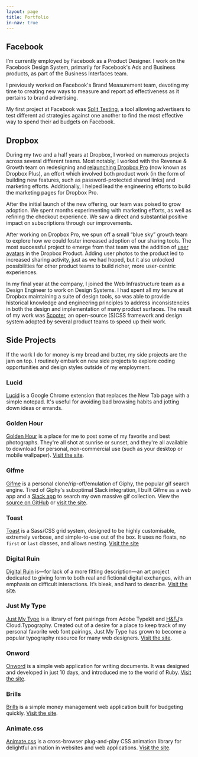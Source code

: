 ```yaml
---
layout: page
title: Portfolio
in-nav: true
---
```


## Facebook

I’m currently employed by Facebook as a Product Designer. I work on the Facebook
Design System, primarily for Facebook's Ads and Business products, as part of
the Business Interfaces team.

I previously worked on Facebook's Brand Measurement team, devoting my time to
creating new ways to measure and report ad effectiveness as it pertains to brand
advertising.

My first project at Facebook was [Split
Testing](https://www.facebook.com/business/news/optimize-your-ads-with-split-testing?pnref=story),
a tool allowing advertisers to test different ad strategies against one another
to find the most effective way to spend their ad budgets on Facebook.

## Dropbox

During my two and a half years at Dropbox, I worked on numerous projects across
several different teams. Most notably, I worked with the Revenue & Growth team
on redesigning and [relaunching Dropbox
Pro](https://blogs.dropbox.com/dropbox/2014/08/introducing-more-powerful-dropbox-pro/)
(now known as Dropbox Plus), an effort which involved both product work (in the
form of building new features, such as password-protected shared links) and
marketing efforts. Additionally, I
helped lead the engineering efforts to build the marketing pages for Dropbox
Pro.

After the initial launch of the new offering, our team was poised to grow
adoption. We spent months experimenting with marketing efforts, as well as
refining the checkout experience. We saw a direct and substantial positive
impact on subscriptions through our improvements.

After working on Dropbox Pro, we spun off a small “blue sky” growth team to
explore how we could foster increased adoption of our sharing tools. The most
successful project to emerge from that team was the addition of [user
avatars](https://dribbble.com/shots/1972358-Faceholder) in the Dropbox Product.
Adding user photos to the product led to increased sharing activity, just as we
had hoped, but it also unlocked possibilities for other product teams to build
richer, more user-centric experiences.

In my final year at the company, I joined the Web Infrastructure team as a
Design Engineer to work on Design Systems. I had spent all my tenure at Dropbox
maintaining a suite of design tools, so was able to provide historical knowledge
and engineering principles to address inconsistencies in both the design and
implementation of many product surfaces. The result of my work was
[Scooter](http://dropbox.github.io/scooter/), an open-source (S)CSS framework
and design system adopted by several product teams to speed up their work.

## Side Projects

If the work I do for money is my bread and butter, my side projects are the jam
on top. I routinely embark on new side projects to explore coding opportunities
and design styles outside of my employment.

### Lucid
[Lucid](https://chrome.google.com/webstore/detail/lucid/achogfadpkcepkepcpegehpiiioihmik)
is a Google Chrome extension that replaces the New Tab page with a simple
notepad. It's useful for avoiding bad browsing habits and jotting down ideas or
errands.

### Golden Hour
[Golden Hour](https://goldenhour.photos) is a place for me to
post some of my favorite and best photographs. They're all shot at sunrise or
sunset, and they're all available to download for personal, non-commercial use
(such as your desktop or mobile wallpaper). [Visit the
site](https://goldenhour.photos).

### Gifme
[Gifme](https://gif.daneden.me) is a personal clone/rip-off/emulation
of Giphy, the popular gif search engine. Tired of Giphy's suboptimal Slack
integration, I built Gifme as a web app and a [Slack
app](https://gif.daneden.me/slack) to search my own massive gif collection. View
the [source on GitHub](https://github.com/daneden/gifme) or [visit the
site](https://gif.daneden.me).

### Toast
[Toast](http://daneden.github.io/Toast) is a Sass/CSS grid system,
designed to be highly customisable, extremely verbose, and simple-to-use out of
the box. It uses no floats, no `first` or `last` classes, and allows nesting.
[Visit the site](http://daneden.github.io/Toast)

### Digital Ruin
[Digital Ruin](http://digitalruin.tumblr.com/) is—for lack of a more
fitting description—an art project dedicated to giving form to both real and
fictional digital exchanges, with an emphasis on difficult interactions. It’s
bleak, and hard to describe. [Visit the site](http://digitalruin.tumblr.com/).

### Just My Type
[Just My Type](http://justmytype.co) is a library of font
pairings from Adobe Typekit and [H&FJ](class:caps)’s Cloud.Typography. Created
out of a desire for a place to keep track of my personal favorite web font
pairings, Just My Type has grown to become a popular typography resource for
many web designers. [Visit the site](http://justmytype.co).

### Onword
[Onword](http://onword.co) is a simple web application for writing documents. It
was designed and developed in just 10 days, and introduced me to the world of
Ruby. [Visit the site](http://onword.co).

### Brills
[Brills](http://brills.me) is a simple money management web application built
for budgeting quickly. [Visit the site](http://brills.me).

### Animate.css
[Animate.css](http://daneden.github.io/animate.css/) is a cross-browser
plug-and-play CSS animation library for delightful animation in websites and web
applications. [Visit the site](http://daneden.github.io/animate.css/).
